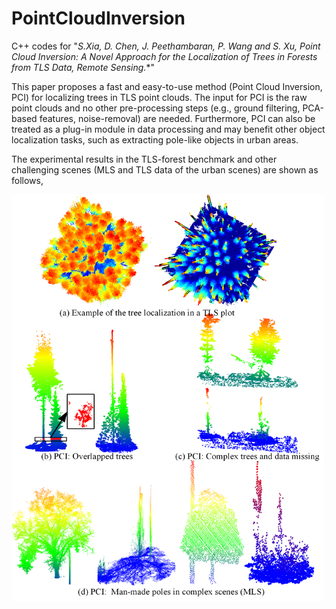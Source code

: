 # PointCloudInversion

C++ codes for "**S.Xia, D. Chen, J. Peethambaran, P. Wang and S. Xu*, Point Cloud Inversion: A Novel Approach for the Localization of Trees in Forests from TLS Data, Remote Sensing.**" 

This paper proposes a fast and easy-to-use method (Point Cloud Inversion, PCI) for localizing trees in TLS point clouds. The input for PCI is the raw point clouds and no other pre-processing steps (e.g., ground filtering, PCA-based features, noise-removal) are needed. Furthermore, PCI can also be treated as a plug-in module in data processing and may benefit other object localization tasks, such as extracting pole-like objects in urban areas.

The experimental results in the TLS-forest benchmark and other challenging scenes (MLS and TLS data of the urban scenes) are shown as follows,

<img src="https://github.com/GeoVectorMatrix/PointCloudInversion/blob/main/Images/F1.png" width="500" height="650"/><br/>


